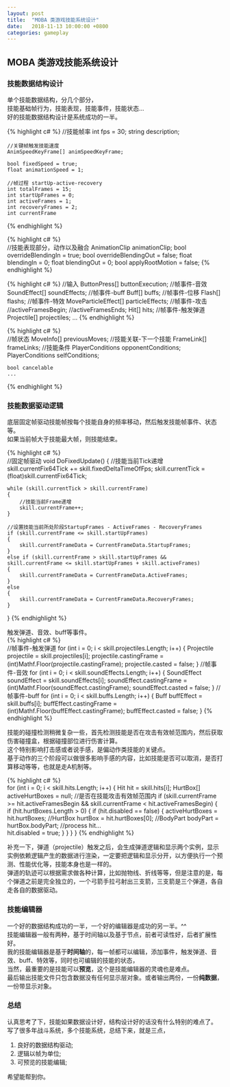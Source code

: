 ```yaml
---
layout: post
title:  "MOBA 类游戏技能系统设计"
date:   2018-11-13 10:00:00 +0800
categories: gameplay
---
```


## MOBA 类游戏技能系统设计

### 技能数据结构设计
 
单个技能数据结构，分几个部分，<br>
技能基础帧行为，技能表现，技能事件，技能状态...<br>
好的技能数据结构设计是系统成功的一半。<br>

{% highlight c# %}
	//技能帧率
	int fps = 30;
	string description;

	//关键帧触发技能速度
	AnimSpeedKeyFrame[] animSpeedKeyFrame;

	bool fixedSpeed = true;
	float animationSpeed = 1;

	//帧过程 startUp-active-recovery
	int totalFrames = 15;
	int startUpFrames = 0;
	int activeFrames = 1;
	int recoveryFrames = 2;
	int currentFrame
{% endhighlight %}
	
{% highlight c# %}	
	//技能表现部分，动作以及融合
	AnimationClip animationClip;
	bool overrideBlendingIn = true;
	bool overrideBlendingOut = false;
	float blendingIn = 0;
	float blendingOut = 0;
	bool applyRootMotion = false;
{% endhighlight %}

{% highlight c# %}
	//输入
	ButtonPress[] buttonExecution;
	//帧事件-音效
	SoundEffect[] soundEffects;
	//帧事件-buff
	Buff[] buffs;
	//帧事件-位移
	Flash[] flashs;
	//帧事件-特效
	MoveParticleEffect[] particleEffects;
	//帧事件-攻击
	//activeFramesBegin;
	//activeFramesEnds;
	Hit[] hits;
	//帧事件-触发弹道
	Projectile[] projectiles;
	...
{% endhighlight %}

{% highlight c# %}	
	//帧状态
	MoveInfo[] previousMoves;
	//技能关联-下一个技能
	FrameLink[] frameLinks;
	//技能条件
	PlayerConditions opponentConditions;
	PlayerConditions selfConditions;

	bool cancelable 
	...
{% endhighlight %}

### 技能数据驱动逻辑
底层固定帧驱动技能帧按每个技能自身的频率移动，然后触发技能帧事件、状态等。<br>
如果当前帧大于技能最大帧，则技能结束。<br>

{% highlight c# %}	
//固定帧驱动
void DoFixedUpdate()
{
	//技能当前Tick递增
	skill.currentFix64Tick += skill.fixedDeltaTimeOfFps;
	skill.currentTick = (float)skill.currentFix64Tick;

	while (skill.currentTick > skill.currentFrame)
	{	
		//技能当前Frame递增
		skill.currentFrame++;
	}

	//设置技能当前所处阶段StartupFrames - ActiveFrames - RecoveryFrames
	if (skill.currentFrame <= skill.startUpFrames)
	{
		skill.currentFrameData = CurrentFrameData.StartupFrames;
	}
	else if (skill.currentFrame > skill.startUpFrames && skill.currentFrame <= skill.startUpFrames + skill.activeFrames)
	{
		skill.currentFrameData = CurrentFrameData.ActiveFrames;
	}
	else
	{
		skill.currentFrameData = CurrentFrameData.RecoveryFrames;
	}
}
{% endhighlight %}

触发弹道、音效、buff等事件。<br>
{% highlight c# %}	
//帧事件-触发弹道
for (int i = 0; i < skill.projectiles.Length; i++)
{
	Projectile projectile = skill.projectiles[i];
	projectile.castingFrame = (int)Mathf.Floor(projectile.castingFrame);
	projectile.casted = false;
}
//帧事件-音效
for (int i = 0; i < skill.soundEffects.Length; i++)
{
	SoundEffect soundEffect = skill.soundEffects[i];
	soundEffect.castingFrame = (int)Mathf.Floor(soundEffect.castingFrame);
	soundEffect.casted = false;
}
//帧事件-buff
for (int i = 0; i < skill.buffs.Length; i++)
{
	Buff buffEffect = skill.buffs[i];
	buffEffect.castingFrame = (int)Mathf.Floor(buffEffect.castingFrame);
	buffEffect.casted = false;
}
{% endhighlight %}

技能的碰撞检测稍微复杂一些，首先检测技能是否在攻击有效帧范围内，然后获取伤害碰撞盒，根据碰撞部位进行伤害计算。<br>
这个特别影响打击感或者说手感，是偏动作类技能的关键点。<br>
基于动作的三个阶段可以做很多影响手感的内容，比如技能是否可以取消，是否打算移动等等，也就是走A机制等。<br>

{% highlight c# %}	
for (int i = 0; i < skill.hits.Length; i++)
{
	Hit hit = skill.hits[i];
	HurtBox[] activeHurtBoxes = null;
	//是否在技能攻击有效帧范围内
	if (skill.currentFrame >= hit.activeFramesBegin &&
	    skill.currentFrame < hit.activeFramesBegin)
	{
		if (hit.hurtBoxes.Length > 0)
		{
			if (hit.disabled == false)
			{
				activeHurtBoxes = hit.hurtBoxes;
				//HurtBox hurtBox = hit.hurtBoxes[0];
				//BodyPart bodyPart = hurtBox.bodyPart;
				//process hit...			
				hit.disabled = true;
			}
		}
	}
}
{% endhighlight %}

补充一下，弹道（projectile）触发之后，会生成弹道逻辑和显示两个实例，显示实例依赖逻辑产生的数据进行渲染，一定要把逻辑和显示分开，以方便执行一个预测、性能优化等，技能本身也是一样的。<br>
弹道的轨迹可以根据需求做各种计算，比如抛物线、折线等等，但是注意的是，每个弹道之前是完全独立的，一个弓箭手拉弓射出三支箭，三支箭是三个弹道，各自走各自的数据驱动。<br>

### 技能编辑器
一个好的数据结构成功的一半，一个好的编辑器是成功的另一半。^^<br>
技能编辑器一般有两种，基于时间轴以及基于节点，前者可读性好，后者扩展性好。<br>
我的技能编辑器是基于**时间轴**的，每一帧都可以编辑，添加事件，触发弹道、音效、buff、特效等，同时也可编辑的技能的状态，<br>
当然，最重要的是技能可以**预览**，这个是技能编辑器的灵魂也是难点。<br>
最后输出技能文件只包含数据没有任何显示层对象。或者输出两份，一份**纯数据**，一份带显示对象。<br>

### 总结
认真思考了下，技能如果数据设计好，结构设计好的话没有什么特别的难点了。<br>
写了很多年战斗系统，多个技能系统，总结下来，就是三点，
1. 良好的数据结构驱动;
2. 逻辑以帧为单位;
3. 可预览的技能编辑;

希望能帮到你。

